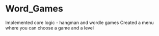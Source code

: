 # Word_Games
Implemented core logic - hangman and wordle games
Created a menu where you can choose a game and a level
